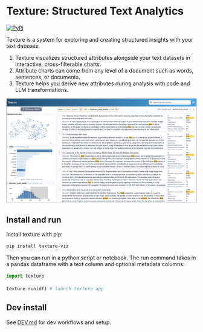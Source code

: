 # Texture: Structured Text Analytics

[![PyPi](https://img.shields.io/pypi/v/texture-viz.svg)](https://pypi.org/project/texture-viz/)

Texture is a system for exploring and creating structured insights with your text datasets.

1. Texture visualizes structured attributes alongside your text datasets in interactive, cross-filterable charts.
2. Attribute charts can come from any level of a document such as words, sentences, or documents.
3. Texture helps you derive new attributes during analysis with code and LLM transformations.

![screenshot of Texture interface](.github/screenshots/texture_sc.png)

## Install and run

Install texture with pip:

```bash
pip install texture-viz
```

Then you can run in a python script or notebook. The run command takes in a pandas dataframe with a text column and optional metadata columns:

```python
import texture

texture.run(df) # launch texture app

```

## Dev install

See [DEV.md](DEV.md) for dev workflows and setup.
